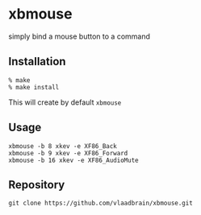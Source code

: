 xbmouse
=======

simply bind a mouse button to a command

Installation
------------

	% make
	% make install

This will create by default `xbmouse`

Usage
-----

	xbmouse -b 8 xkev -e XF86_Back
	xbmouse -b 9 xkev -e XF86_Forward
	xbmouse -b 16 xkev -e XF86_AudioMute

Repository
----------

	git clone https://github.com/vlaadbrain/xbmouse.git

